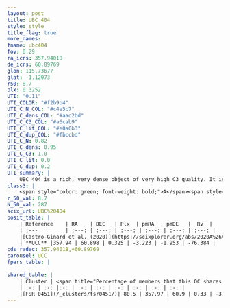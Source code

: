 ```yaml
---
layout: post
title: UBC 404
style: style
title_flag: true
more_names: 
fname: ubc404
fov: 0.29
ra_icrs: 357.94018
de_icrs: 60.89769
glon: 115.73677
glat: -1.12973
r50: 8.7
plx: 0.3252
UTI: "0.11"
UTI_COLOR: "#f2b9b4"
UTI_C_N_COL: "#c4e5c7"
UTI_C_dens_COL: "#aad2bd"
UTI_C_C3_COL: "#a6cab9"
UTI_C_lit_COL: "#e0a6b3"
UTI_C_dup_COL: "#fbccbd"
UTI_C_N: 0.82
UTI_C_dens: 0.95
UTI_C_C3: 1.0
UTI_C_lit: 0.0
UTI_C_dup: 0.2
UTI_summary: |
    UBC 404 is a rich, very dense object of very high C3 quality. It is rarely studied in the literature.<br><br><span style="color: #99180f; font-weight: bold;">Warning: </span>This is likely a duplicate object, which shares a large percentage of members with at least one previously reported entry.
class3: |
    <span style="color: green; font-weight: bold;">A</span><span style="color: green; font-weight: bold;">A</span>
r_50_val: 8.7
N_50_val: 287
scix_url: UBC%20404
posit_table: |
    | Reference    | RA    | DEC   | Plx  | pmRA  | pmDE   |  Rv  |
    | :---         | :---: | :---: | :---: | :---: | :---: | :---: |
    |[Castro-Ginard et al. (2020)](https://scixplorer.org/abs/2020A%26A...635A..45C) | 357.96 | 60.92 | 0.32 | -3.226 | -1.906 | -- |
    | **UCC** |357.94 | 60.898 | 0.325 | -3.223 | -1.953 | -76.384 | 
cds_radec: 357.94018,+60.89769
carousel: UCC
fpars_table: |
    
shared_table: |
    | Cluster | <span title="Percentage of members that this OC shares with the ones listed">%</span>   | RA   | DEC   | Plx   | pmRA  | pmDE  | Rv | UTI |
    | :-: | :-: |:-: | :-: | :-: | :-: | :-: | :-: | :-: |
    |[FSR 0451](/_clusters/fsr0451/)| 80.5 | 357.97 | 60.9 | 0.33 | -3.21 | -1.95 | -- |0.84 |
---
```

